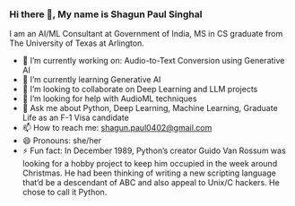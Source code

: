 ### Hi there 👋, My name is Shagun Paul Singhal

<!--
**Shagun0402/Shagun0402** is a ✨ _special_ ✨ repository because its `README.md` (this file) appears on your GitHub profile.

Here are some ideas to get you started:
-->
I am an AI/ML Consultant at Government of India, MS in CS graduate from The University of Texas at Arlington.

- 🔭 I’m currently working on: Audio-to-Text Conversion using Generative AI
- 🌱 I’m currently learning Generative AI
- 👯 I’m looking to collaborate on Deep Learning and LLM projects
- 🤔 I’m looking for help with AudioML techniques
- 💬 Ask me about Python, Deep Learning, Machine Learning, Graduate Life as an F-1 Visa candidate
- 📫 How to reach me: shagun.paul0402@gmail.com
- 😄 Pronouns: she/her
- ⚡ Fun fact: In December 1989, Python’s creator Guido Van Rossum was looking for a hobby project to keep him occupied in the week around Christmas. He had been thinking of writing a new scripting language that’d be a descendant of ABC and also appeal to Unix/C hackers. He chose to call it Python.

